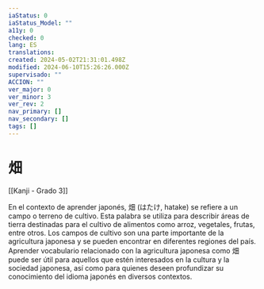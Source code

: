```yaml
---
iaStatus: 0
iaStatus_Model: ""
a11y: 0
checked: 0
lang: ES
translations: 
created: 2024-05-02T21:31:01.498Z
modified: 2024-06-10T15:26:26.000Z
supervisado: ""
ACCION: ""
ver_major: 0
ver_minor: 3
ver_rev: 2
nav_primary: []
nav_secondary: []
tags: []
---
```

# 畑

[[Kanji - Grado 3]]

En el contexto de aprender japonés, 畑 (はたけ, hatake) se refiere a un campo o terreno de cultivo. Esta palabra se utiliza para describir áreas de tierra destinadas para el cultivo de alimentos como arroz, vegetales, frutas, entre otros. Los campos de cultivo son una parte importante de la agricultura japonesa y se pueden encontrar en diferentes regiones del país. Aprender vocabulario relacionado con la agricultura japonesa como 畑 puede ser útil para aquellos que estén interesados en la cultura y la sociedad japonesa, así como para quienes deseen profundizar su conocimiento del idioma japonés en diversos contextos.
